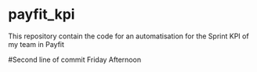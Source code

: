 # payfit_kpi
This repository contain the code for an automatisation for the Sprint KPI of my team in Payfit

#Second line of commit Friday Afternoon 